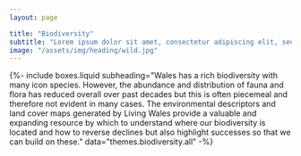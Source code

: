 ```yaml
---
layout: page

title: "Biodiversity"
subtitle: "Lorem ipsum dolor sit amet, consectetur adipiscing elit, sed do eiusmod tempor incididunt ut labore et dolore magna"
image: "/assets/img/heading/wild.jpg"
---
```


{%-
include boxes.liquid
subheading="Wales has a rich biodiversity with many icon species. However, the abundance and distribution of fauna and flora has reduced overall over past decades but this is often piecemeal and therefore not evident in many cases. The environmental descriptors and land cover maps generated by Living Wales provide a valuable and expanding resource by which to understand where our biodiversity is located and how to reverse declines but also highlight successes so that we can build on these."
data="themes.biodiversity.all"
-%}